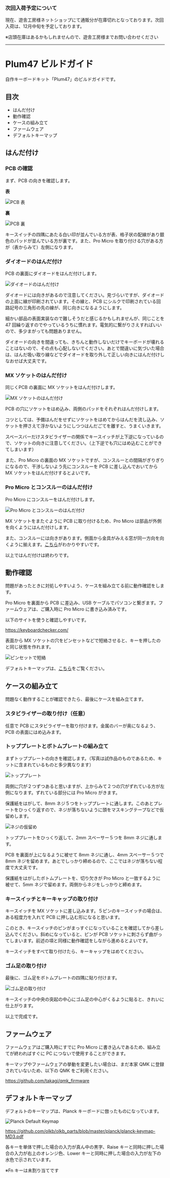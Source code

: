 ### 次回入荷予定について

現在、遊舎工房様ネットショップにて通販分が在庫切れとなっております。次回入荷は、12月中旬を予定しております。

※店頭在庫はあるかもしれませんので、遊舎工房様までお問い合わせください

---

# Plum47 ビルドガイド

自作キーボードキット「Plum47」のビルドガイドです。

## 目次

- はんだ付け
- 動作確認
- ケースの組み立て
- ファームウェア
- デフォルトキーマップ

## はんだ付け

### PCB の確認

まず、PCB の向きを確認します。

**表**

![PCB 表](https://github.com/takagi/plum47_buildguide/raw/master/images/img01.jpg)

**裏**

![PCB 裏](https://github.com/takagi/plum47_buildguide/raw/master/images/img02.jpg)

キースイッチの四隅にあたる白い印が並んでいる方が表、格子状の配線があり銀色のパッドが並んでいる方が裏です。また、Pro Micro を取り付ける穴がある方が（表からみて）左側になります。

### ダイオードのはんだ付け

PCB の裏面にダイオードをはんだ付けします。

![ダイオードのはんだ付け](https://github.com/takagi/plum47_buildguide/raw/master/images/img03.jpg)

ダイオードには向きがあるので注意してください。見づらいですが、ダイオードの上面に線が印刷されています。その線と、PCB にシルクで印刷されている回路記号の三角形の先の線が、同じ向きになるようにします。

細かい部品の表面実装なので難しそうだと感じるかもしれませんが、同じことを 47 回繰り返すのでやっているうちに慣れます。電気的に繋がりさえすればいいので、多少まがっても問題ありません。

ダイオードの向きを間違っても、きちんと動作しないだけでキーボードが壊れることはないので、その点も心配しないでください。あとで間違いに気づいた場合は、はんだ吸い取り線などでダイオードを取り外して正しい向きにはんだ付けしなおせば大丈夫です。

### MX ソケットのはんだ付け

同じくPCB の裏面に MX ソケットをはんだ付けします。

![MX ソケットのはんだ付け](https://github.com/takagi/plum47_buildguide/raw/master/images/img04.jpg)

PCB の穴にソケットをはめ込み、両側のパッドをそれぞれはんだ付けします。

コツとしては、予備はんだをせずにソケットをはめてからはんだを流し込み、ソケットを押さえて浮かないようにしつつはんだごてを離すと、うまくいきます。

スペースバーだけスタビライザーの関係でキースイッチが上下逆になっているので、ソケットの向きに注意してください。（上下逆でも穴にはめ込むことができてしまいます）

また、Pro Micro の裏面の MX ソケットですが、コンスルーとの間隔がぎりぎりになるので、干渉しないよう先にコンスルーを PCB に差し込んでおいてから MX ソケットをはんだ付けするとよいです。

### Pro Micro とコンスルーのはんだ付け

Pro Micro にコンスルーをはんだ付けします。

![Pro Micro とコンスルーのはんだ付け](https://github.com/takagi/plum47_buildguide/raw/master/images/img05.jpg)

MX ソケットをまたぐように PCB に取り付けるため、Pro Micro は部品が外側を向くようにはんだ付けします。

また、コンスルーには向きがあります。側面から金具がみえる窓が同一方向を向くように揃えます。[こちら](https://biacco42.hatenablog.com/entry/2019/08/10/185624#%E3%82%B3%E3%83%B3%E3%82%B9%E3%83%AB%E3%83%BC%E3%81%AE%E5%9B%BA%E5%AE%9A%E6%96%B9%E5%90%91)がわかりやすいです。

以上ではんだ付けは終わりです。

## 動作確認

問題があったときに対処しやすいよう、ケースを組み立てる前に動作確認をします。

Pro Micro を裏面から PCB に差込み、USB ケーブルでパソコンと繋ぎます。ファームウェアは、ご購入時に Pro Micro に書き込み済みです。

以下のサイトを使うと確認しやすいです。

https://keyboardchecker.com/

表面から MX ソケットの穴をピンセットなどで短絡させると、キーを押したのと同じ状態を作れます。

![ピンセットで短絡](https://github.com/takagi/plum47_buildguide/raw/master/images/img06.jpg)

デフォルトキーマップは、[こちら](#%E3%83%87%E3%83%95%E3%82%A9%E3%83%AB%E3%83%88%E3%82%AD%E3%83%BC%E3%83%9E%E3%83%83%E3%83%97)をご覧ください。

## ケースの組み立て

問題なく動作することが確認できたら、最後にケースを組み立てます。

### スタビライザーの取り付け（任意）

任意で PCB にスタビライザーを取り付けます。金属のバーが奥になるよう、PCB の表面にはめ込みます。

### トッププレートとボトムプレートの組み立て

まずトッププレートの向きを確認します。（写真は試作品のものであるため、キットに含まれているものと多少異なります）

![トッププレート](https://github.com/takagi/plum47_buildguide/raw/master/images/img07.jpg)

両側に穴が２つずつあると思いますが、上からみて２つの穴がずれている方が左側になります。ずれている部分には Pro Micro がきます。

保護紙をはがして、8mm ネジ５つをトッププレートに通します。このあとプレートをひっくり返すので、ネジが落ちないように頭をマスキングテープなどで仮留めします。

![ネジの仮留め](https://github.com/takagi/plum47_buildguide/raw/master/images/img08.jpg)

トッププレートをひっくり返して、2mm スペーサー５つを 8mm ネジに通します。

PCB を裏面が上になるように被せて 8mm ネジに通し、4mm スペーサー５つで 8mm ネジを留めます。あとでしっかり締めるので、ここではネジが落ちない程度で大丈夫です。

保護紙をはがしたボトムプレートを、切り欠きが Pro Micro と一致するように被せて、5mm ネジで留めます。両側からネジをしっかりと締めます。

### キースイッチとキーキャップの取り付け

キースイッチを MX ソケットに差し込みます。５ピンのキースイッチの場合は、ある程度力を入れて PCB に押し込む形になると思います。

このとき、キースイッチのピンがまっすぐになっていることを確認してから差し込んでください。斜めになっていると、ピンが PCB ソケットに刺さらず曲がってしまいます。前述の項と同様に動作確認をしながら進めるとよいです。

キースイッチをすべて取り付けたら、キーキャップをはめてください。

### ゴム足の取り付け

最後に、ゴム足をボトムプレートの四隅に貼り付けます。

![ゴム足の取り付け](https://github.com/takagi/plum47_buildguide/raw/master/images/img09.jpg)

キースイッチの中央の突起の中心にゴム足の中心がくるように貼ると、きれいに仕上がります。

以上で完成です。

## ファームウェア

ファームウェアはご購入時にすでに Pro Micro に書き込んであるため、組み立てが終わればすぐに PC につないで使用することができます。

キーマップやファームウェアの挙動を変更したい場合は、まだ本家 QMK に登録されていないため、以下の QMK をご利用ください。

https://github.com/takagi/qmk_firmware

## デフォルトキーマップ

デフォルトのキーマップは、Planck キーボードに倣ったものになっています。

![Planck Default Keymap](https://github.com/takagi/plum47_buildguide/raw/master/images/img10.jpg)

https://github.com/olkb/olkb_parts/blob/master/planck/planck-keymap-MD3.pdf

各キーを単体で押した場合の入力が真ん中の黒字、Raise キーと同時に押した場合の入力が右上のオレンジ色、Lower キーと同時に押した場合の入力が左下の水色で示されています。

※Fn キーは未割り当てです
